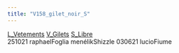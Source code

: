 ```yaml
---
title: "V158_gilet_noir_S"
---
```


[L_Vetements](notes/equipements/L_Vetements.md) [V_Gilets](notes/equipements/vetements/V_Gilets.md) [S_Libre](notes/statut/S_Libre.md)\
251021 raphaelFoglia
menélikShizzle
030621 lucioFiume